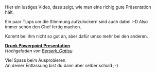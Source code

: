 <!--
.. title: Präsentation
.. slug: 232-prasentation
.. date: 2007-08-17 22:34:09
.. tags: Videos
.. description: 
.. type: text
-->

Hier ein lustiges Video, dass zeigt, wie man eine richig gute Präsentation hält.
<!-- TEASER_END -->

Ein paar Tipps um die Stimmung aufzulockern sind auch dabei :-D
Also immer schön den Chef fertig machen.

Kommt bei ihm nicht so gut an, aber dafür umso mehr bei den anderen.

**[Drunk Powerpoint Presentation](http://www.dailymotion.com/video/x2dll8_drunk-powerpoint-presentation_business)**  
_Hochgeladen von [Berserk_Gattsu](http://www.dailymotion.com/Berserk_Gattsu)_

Viel Spass beim Ausprobieren.  
An deiner Entlassung bist du dann aber selber schuld ;-)
